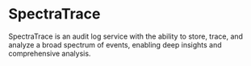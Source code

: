 # SpectraTrace
SpectraTrace is an audit log service with the ability to store, trace, and analyze a broad spectrum of events, enabling deep insights and comprehensive analysis.
